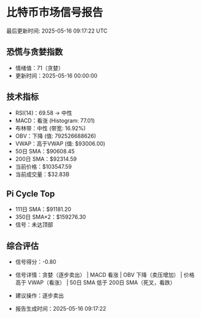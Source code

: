 # 比特币市场信号报告

最后更新时间: 2025-05-16 09:17:22 UTC

## 恐慌与贪婪指数
- 情绪值：71（贪婪）
- 更新时间：2025-05-16 00:00:00

## 技术指标
- RSI(14)：69.58 → 中性
- MACD：看涨 (Histogram: 77.01)
- 布林带：中性 (带宽: 16.92%)
- OBV：下降 (值: 792526688626)
- VWAP：高于VWAP (值: $93006.00)
- 50日 SMA：$90608.45
- 200日 SMA：$92314.59
- 当前价格：$103547.59
- 当前成交量：$32.83B

## Pi Cycle Top
- 111日 SMA：$91181.20
- 350日 SMA×2：$159276.30
- 信号：未达顶部

## 综合评估
- 信号得分：-0.80
- 信号详情：贪婪（逐步卖出） | MACD 看涨 | OBV 下降（卖压增加） | 价格高于 VWAP（看涨） | 50日 SMA 低于 200日 SMA（死叉，看跌）
- 建议操作：逐步卖出

- 报告生成时间：2025-05-16 09:17:22